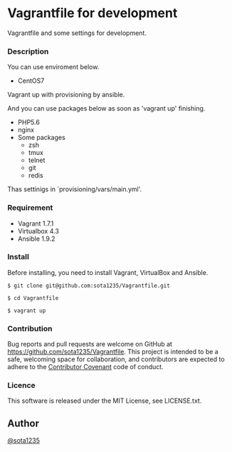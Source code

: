 Vagrantfile for development
====

Vagrantfile and some settings for development.

### Description

You can use enviroment below.

- CentOS7

Vagrant up with provisioning by ansible.

And you can use packages below as soon as 'vagrant up' finishing.

- PHP5.6
- nginx
- Some packages
  - zsh
  - tmux
  - telnet
  - git
  - redis

Thas settinigs in `provisioning/vars/main.yml'.

### Requirement

- Vagrant 1.7.1
- Virtualbox 4.3
- Ansible 1.9.2

### Install

Before installing, you need to install Vagrant, VirtualBox and Ansible.

```shell
$ git clone git@github.com:sota1235/Vagrantfile.git

$ cd Vagrantfile

$ vagrant up
```

### Contribution

Bug reports and pull requests are welcome on GitHub at https://github.com/sota1235/Vagrantfile. This project is intended to be a safe, welcoming space for collaboration, and contributors are expected to adhere to the [Contributor Covenant](contributor-covenant.org) code of conduct.

### Licence

This software is released under the MIT License, see LICENSE.txt.

## Author

[@sota1235](https://github.com/sota1235)
